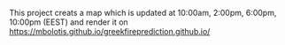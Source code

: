 This project creats a map which is updated at 10:00am, 2:00pm, 6:00pm, 10:00pm (EEST) and render it on 
https://mbolotis.github.io/greekfireprediction.github.io/
